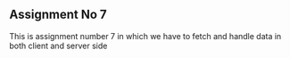 ## Assignment No 7

This is assignment number 7 in which we have to fetch and handle data in both client and server side